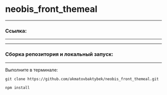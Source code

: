 # neobis_front_themeal
---
### Ссылка: 
<!-- [клик](https://akmatovbaktybek.github.io/neobis_front_toDoList/) -->
---
<!-- ![](img/preview.jpg) -->
---
### Сборка репозитория и локальный запуск:
---

Выполните в терминале:
```
git clone https://github.com/akmatovbaktybek/neobis_front_themeal.git

npm install
```
